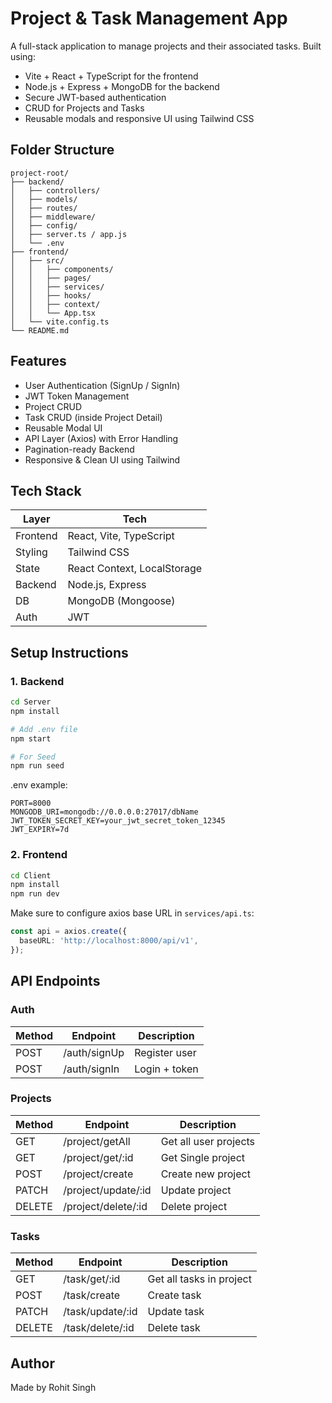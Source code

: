
# Project & Task Management App

A full-stack application to manage projects and their associated tasks. Built using:

- Vite + React + TypeScript for the frontend
- Node.js + Express + MongoDB for the backend
- Secure JWT-based authentication
- CRUD for Projects and Tasks
- Reusable modals and responsive UI using Tailwind CSS

## Folder Structure

```
project-root/
├── backend/
│   ├── controllers/
│   ├── models/
│   ├── routes/
│   ├── middleware/
│   ├── config/
│   ├── server.ts / app.js
│   └── .env
├── frontend/
│   ├── src/
│   │   ├── components/
│   │   ├── pages/
│   │   ├── services/
│   │   ├── hooks/
│   │   ├── context/
│   │   └── App.tsx
│   └── vite.config.ts
└── README.md
```

## Features

- User Authentication (SignUp / SignIn)
- JWT Token Management
- Project CRUD
- Task CRUD (inside Project Detail)
- Reusable Modal UI
- API Layer (Axios) with Error Handling
- Pagination-ready Backend
- Responsive & Clean UI using Tailwind

## Tech Stack

| Layer     | Tech                        |
|-----------|-----------------------------|
| Frontend  | React, Vite, TypeScript     |
| Styling   | Tailwind CSS                |
| State     | React Context, LocalStorage |
| Backend   | Node.js, Express            |
| DB        | MongoDB (Mongoose)          |
| Auth      | JWT                         |

## Setup Instructions

### 1. Backend

```bash
cd Server
npm install

# Add .env file
npm start

# For Seed
npm run seed
```

.env example:

```
PORT=8000
MONGODB_URI=mongodb://0.0.0.0:27017/dbName
JWT_TOKEN_SECRET_KEY=your_jwt_secret_token_12345
JWT_EXPIRY=7d
```

### 2. Frontend

```bash
cd Client
npm install
npm run dev
```

Make sure to configure axios base URL in `services/api.ts`:

```ts
const api = axios.create({
  baseURL: 'http://localhost:8000/api/v1',
});
```

## API Endpoints

### Auth
| Method | Endpoint         | Description     |
|--------|------------------|-----------------|
| POST   | /auth/signUp     | Register user   |
| POST   | /auth/signIn     | Login + token   |

### Projects
| Method | Endpoint             | Description            |
|--------|----------------------|------------------------|
| GET    | /project/getAll      | Get all user projects  |
| GET    | /project/get/:id     | Get Single project     |
| POST   | /project/create      | Create new project     |
| PATCH  | /project/update/:id  | Update project         |
| DELETE | /project/delete/:id  | Delete project         |

### Tasks
| Method | Endpoint                 | Description              |
|--------|--------------------------|--------------------------|
| GET    | /task/get/:id            | Get all tasks in project |
| POST   | /task/create             | Create task              |
| PATCH  | /task/update/:id         | Update task              |
| DELETE | /task/delete/:id         | Delete task              |

## Author
Made by Rohit Singh
